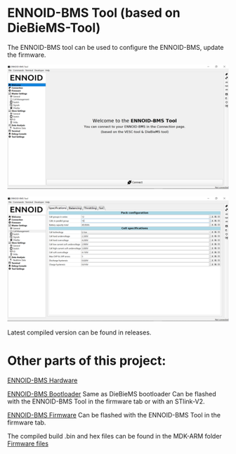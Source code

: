 # ENNOID-BMS Tool (based on DieBieMS-Tool)

The ENNOID-BMS tool can be used to configure the ENNOID-BMS, update the firmware.

![alt text](images/IMAGE01.png)

![alt text](images/IMAGE02.png)

Latest compiled version can be found in releases.

# Other parts of this project:

[ENNOID-BMS Hardware](https://github.com/EnnoidMe/ENNOID-BMS)

[ENNOID-BMS Bootloader](https://github.com/EnnoidMe/DieBieMS-Bootloader) Same as DieBieMS bootloader Can be flashed with the ENNOID-BMS Tool in the firmware tab or with an STlink-V2.

[ENNOID-BMS Firmware](https://github.com/EnnoidMe/ENNOID-BMS-Firmware) Can be flashed with the ENNOID-BMS Tool in the firmware tab.  

The compiled build .bin and hex files can be found in the MDK-ARM folder [Firmware files](https://github.com/EnnoidMe/ENNOID-BMS-Firmware/blob/master/MDK-ARM/DieBieMS/ENNOID-BMS.bin)
